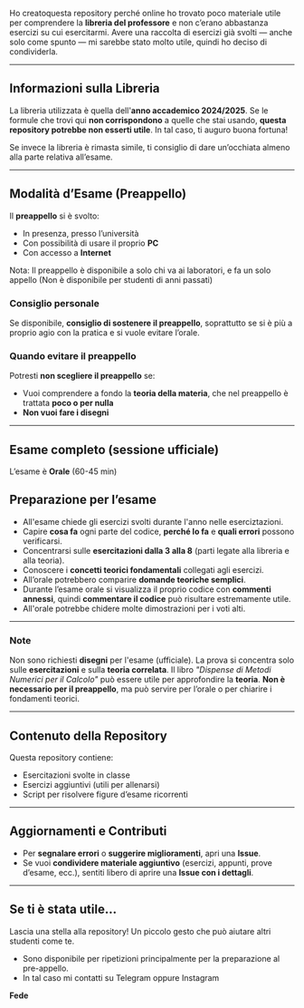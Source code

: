 Ho creatoquesta repository perché online ho trovato poco materiale utile per comprendere la **libreria del professore** e non c’erano abbastanza esercizi su cui esercitarmi.
Avere una raccolta di esercizi già svolti — anche solo come spunto — mi sarebbe stato molto utile, quindi ho deciso di condividerla.

---

##  Informazioni sulla Libreria

La libreria utilizzata è quella dell'**anno accademico 2024/2025**.
Se le formule che trovi qui **non corrispondono** a quelle che stai usando, **questa repository potrebbe non esserti utile**. In tal caso, ti auguro buona fortuna! 

Se invece la libreria è rimasta simile, ti consiglio di dare un’occhiata almeno alla parte relativa all’esame.

---
## Modalità d’Esame (Preappello)

Il **preappello** si è svolto:

- In presenza, presso l’università  
- Con possibilità di usare il proprio **PC**  
- Con accesso a **Internet**

Nota: Il preappello è disponibile a solo chi va ai laboratori, e fa un solo appello (Non è disponibile per studenti di anni passati)

### Consiglio personale

Se disponibile, **consiglio di sostenere il preappello**, soprattutto se si è più a proprio agio con la pratica e si vuole evitare l’orale.

### Quando evitare il preappello

Potresti **non scegliere il preappello** se:

- Vuoi comprendere a fondo la **teoria della materia**, che nel preappello è trattata **poco o per nulla**
- **Non vuoi fare i disegni**

---

## Esame completo (sessione ufficiale)

L’esame è **Orale** (60-45 min)

## Preparazione per l’esame
- All'esame chiede gli esercizi svolti durante l'anno nelle eserciztazioni.
- Capire **cosa fa** ogni parte del codice, **perché lo fa** e **quali errori** possono verificarsi.
- Concentrarsi sulle **esercitazioni dalla 3 alla 8** (parti legate alla libreria e alla teoria).
- Conoscere i **concetti teorici fondamentali** collegati agli esercizi.
- All’orale potrebbero comparire **domande teoriche semplici**.
- Durante l’esame orale si visualizza il proprio codice con **commenti annessi**, quindi **commentare il codice** può risultare estremamente utile.
- All'orale potrebbe chidere molte dimostrazioni per i voti alti.

---
###  Note
Non sono richiesti **disegni** per l'esame (ufficiale). La prova si concentra solo sulle **esercitazioni** e sulla **teoria correlata**.
Il libro _"Dispense di Metodi Numerici per il Calcolo"_ può essere utile per approfondire la **teoria**. **Non è necessario per il preappello**, ma può servire per l’orale o per chiarire i fondamenti teorici.


---

##  Contenuto della Repository

Questa repository contiene:

*  Esercitazioni svolte in classe
*  Esercizi aggiuntivi (utili per allenarsi)
*  Script per risolvere figure d’esame ricorrenti

---

##  Aggiornamenti e Contributi

* Per **segnalare errori** o **suggerire miglioramenti**, apri una **Issue**.
* Se vuoi **condividere materiale aggiuntivo** (esercizi, appunti, prove d’esame, ecc.), sentiti libero di aprire una **Issue con i dettagli**.

---

##  Se ti è stata utile...

Lascia una  stella alla repository!
Un piccolo gesto che può aiutare altri studenti come te.
* Sono disponibile per ripetizioni principalmente per la preparazione al pre-appello. 
* In tal caso mi contatti su Telegram oppure Instagram

**Fede**


